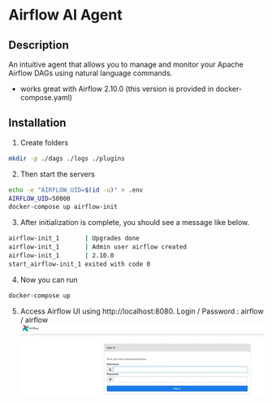 # Airflow AI Agent

## Description
An intuitive agent that allows you to manage and monitor your Apache Airflow DAGs using natural language commands.

* works great with Airflow 2.10.0 (this version is provided in docker-compose.yaml)
## Installation

1. Create folders
```bash
mkdir -p ./dags ./logs ./plugins
```
2. Then start the servers
```bash
echo -e "AIRFLOW_UID=$(id -u)" > .env
AIRFLOW_UID=50000
docker-compose up airflow-init
```
3. After initialization is complete, you should see a message like below.
```bash
airflow-init_1       | Upgrades done
airflow-init_1       | Admin user airflow created
airflow-init_1       | 2.10.0
start_airflow-init_1 exited with code 0
```
4. Now you can run
```bash
docker-compose up 
```
5. Access Airflow UI using http://localhost:8080. 
Login / Password : airflow / airflow
![alt text](img/airflow-login-page.png)


